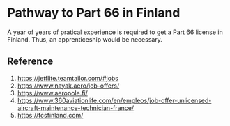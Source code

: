 # Pathway to Part 66 in Finland

A year of years of pratical experience is required to get a Part 66 license in Finland.
Thus, an apprenticeship would be necessary.

## Reference
1. https://jetflite.teamtailor.com/#jobs 
2. https://www.nayak.aero/job-offers/
3. https://www.aeropole.fi/
4. https://www.360aviationlife.com/en/empleos/job-offer-unlicensed-aircraft-maintenance-technician-france/
5. https://fcsfinland.com/
